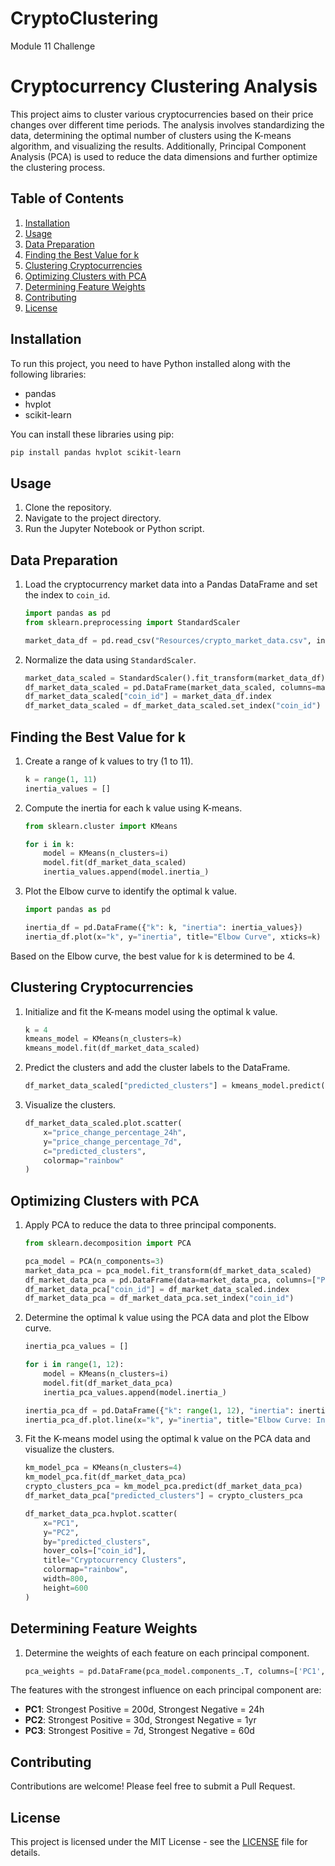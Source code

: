 # CryptoClustering
Module 11 Challenge

# Cryptocurrency Clustering Analysis

This project aims to cluster various cryptocurrencies based on their price changes over different time periods. The analysis involves standardizing the data, determining the optimal number of clusters using the K-means algorithm, and visualizing the results. Additionally, Principal Component Analysis (PCA) is used to reduce the data dimensions and further optimize the clustering process.

## Table of Contents
1. [Installation](#installation)
2. [Usage](#usage)
3. [Data Preparation](#data-preparation)
4. [Finding the Best Value for k](#finding-the-best-value-for-k)
5. [Clustering Cryptocurrencies](#clustering-cryptocurrencies)
6. [Optimizing Clusters with PCA](#optimizing-clusters-with-pca)
7. [Determining Feature Weights](#determining-feature-weights)
8. [Contributing](#contributing)
9. [License](#license)

## Installation

To run this project, you need to have Python installed along with the following libraries:

- pandas
- hvplot
- scikit-learn

You can install these libraries using pip:

```bash
pip install pandas hvplot scikit-learn
```

## Usage

1. Clone the repository.
2. Navigate to the project directory.
3. Run the Jupyter Notebook or Python script.

## Data Preparation

1. Load the cryptocurrency market data into a Pandas DataFrame and set the index to `coin_id`.

    ```python
    import pandas as pd
    from sklearn.preprocessing import StandardScaler

    market_data_df = pd.read_csv("Resources/crypto_market_data.csv", index_col="coin_id")
    ```

2. Normalize the data using `StandardScaler`.

    ```python
    market_data_scaled = StandardScaler().fit_transform(market_data_df)
    df_market_data_scaled = pd.DataFrame(market_data_scaled, columns=market_data_df.columns)
    df_market_data_scaled["coin_id"] = market_data_df.index
    df_market_data_scaled = df_market_data_scaled.set_index("coin_id")
    ```

## Finding the Best Value for k

1. Create a range of k values to try (1 to 11).

    ```python
    k = range(1, 11)
    inertia_values = []
    ```

2. Compute the inertia for each k value using K-means.

    ```python
    from sklearn.cluster import KMeans

    for i in k:
        model = KMeans(n_clusters=i)
        model.fit(df_market_data_scaled)
        inertia_values.append(model.inertia_)
    ```

3. Plot the Elbow curve to identify the optimal k value.

    ```python
    import pandas as pd

    inertia_df = pd.DataFrame({"k": k, "inertia": inertia_values})
    inertia_df.plot(x="k", y="inertia", title="Elbow Curve", xticks=k)
    ```

Based on the Elbow curve, the best value for k is determined to be 4.

## Clustering Cryptocurrencies

1. Initialize and fit the K-means model using the optimal k value.

    ```python
    k = 4
    kmeans_model = KMeans(n_clusters=k)
    kmeans_model.fit(df_market_data_scaled)
    ```

2. Predict the clusters and add the cluster labels to the DataFrame.

    ```python
    df_market_data_scaled["predicted_clusters"] = kmeans_model.predict(df_market_data_scaled)
    ```

3. Visualize the clusters.

    ```python
    df_market_data_scaled.plot.scatter(
        x="price_change_percentage_24h",
        y="price_change_percentage_7d",
        c="predicted_clusters",
        colormap="rainbow"
    )
    ```

## Optimizing Clusters with PCA

1. Apply PCA to reduce the data to three principal components.

    ```python
    from sklearn.decomposition import PCA

    pca_model = PCA(n_components=3)
    market_data_pca = pca_model.fit_transform(df_market_data_scaled)
    df_market_data_pca = pd.DataFrame(data=market_data_pca, columns=["PC1", "PC2", "PC3"])
    df_market_data_pca["coin_id"] = df_market_data_scaled.index
    df_market_data_pca = df_market_data_pca.set_index("coin_id")
    ```

2. Determine the optimal k value using the PCA data and plot the Elbow curve.

    ```python
    inertia_pca_values = []

    for i in range(1, 12):
        model = KMeans(n_clusters=i)
        model.fit(df_market_data_pca)
        inertia_pca_values.append(model.inertia_)

    inertia_pca_df = pd.DataFrame({"k": range(1, 12), "inertia": inertia_pca_values})
    inertia_pca_df.plot.line(x="k", y="inertia", title="Elbow Curve: Inertia vs. Number of Clusters")
    ```

3. Fit the K-means model using the optimal k value on the PCA data and visualize the clusters.

    ```python
    km_model_pca = KMeans(n_clusters=4)
    km_model_pca.fit(df_market_data_pca)
    crypto_clusters_pca = km_model_pca.predict(df_market_data_pca)
    df_market_data_pca["predicted_clusters"] = crypto_clusters_pca

    df_market_data_pca.hvplot.scatter(
        x="PC1",
        y="PC2",
        by="predicted_clusters",
        hover_cols=["coin_id"],
        title="Cryptocurrency Clusters",
        colormap="rainbow",
        width=800,
        height=600
    )
    ```

## Determining Feature Weights

1. Determine the weights of each feature on each principal component.

    ```python
    pca_weights = pd.DataFrame(pca_model.components_.T, columns=['PC1', 'PC2', 'PC3'], index=df_market_data_scaled.columns)
    ```

The features with the strongest influence on each principal component are:

- **PC1**: Strongest Positive = 200d, Strongest Negative = 24h
- **PC2**: Strongest Positive = 30d, Strongest Negative = 1yr
- **PC3**: Strongest Positive = 7d, Strongest Negative = 60d

## Contributing

Contributions are welcome! Please feel free to submit a Pull Request.

## License

This project is licensed under the MIT License - see the [LICENSE](LICENSE) file for details.
